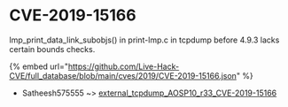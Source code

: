 # CVE-2019-15166

lmp_print_data_link_subobjs() in print-lmp.c in tcpdump before 4.9.3 lacks certain bounds checks.

{% embed url="https://github.com/Live-Hack-CVE/full_database/blob/main/cves/2019/CVE-2019-15166.json" %}


* Satheesh575555 ~> [external_tcpdump_AOSP10_r33_CVE-2019-15166](https://zeste.alice-snow.ru/2019/database/cve-2019-15166/external_tcpdump_aosp10_r33_cve-2019-15166-satheesh575555)